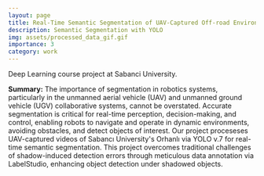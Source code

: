 ```yaml
---
layout: page
title: Real-Time Semantic Segmentation of UAV-Captured Off-road Environments
description: Semantic Segmentation with YOLO
img: assets/processed_data_gif.gif
importance: 3
category: work
---
```


Deep Learning course project at Sabanci University.

**Summary:** The importance of segmentation in robotics systems, particularly in the unmanned aerial vehicle (UAV) and unmanned ground vehicle (UGV) collaborative systems, cannot be overstated. Accurate segmentation is critical for real-time perception, decision-making, and control, enabling robots to navigate and operate in dynamic environments, avoiding obstacles, and detect objects of interest. Our project proceseses UAV-captured videos of Sabancı University's Orhanlı via YOLO v.7 for real-time semantic segmentation. This project overcomes traditional challenges of shadow-induced detection errors through meticulous data annotation via LabelStudio, enhancing object detection under shadowed objects. 
